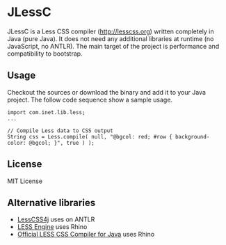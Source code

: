 JLessC
======

JLessC is a Less CSS compiler (http://lesscss.org) written completely in Java (pure Java). It does not need any additional libraries at runtime (no JavaScript, no ANTLR). The main target of the project is performance and compatibility to bootstrap.

Usage
----
Checkout the sources or download the binary and add it to your Java project. The follow code sequence show a sample usage.

    import com.inet.lib.less;
    ...
    
    // Compile Less data to CSS output
    String css = Less.compile( null, "@bgcol: red; #row { background-color: @bgcol; }", true ) );

License
----
MIT License

Alternative libraries
----
+ <a href="https://github.com/localmatters/lesscss4j">LessCSS4j</a> uses on ANTLR
+ <a href="https://github.com/asual/lesscss-engine">LESS Engine</a> uses Rhino
+ <a href="https://github.com/marceloverdijk/lesscss-java">Official LESS CSS Compiler for Java</a> uses Rhino

